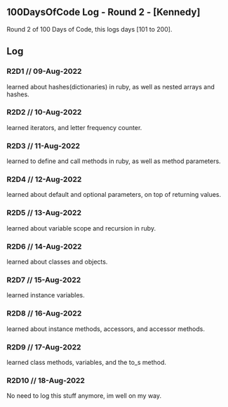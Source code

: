 ## 100DaysOfCode Log - Round 2 - [Kennedy]

Round 2 of 100 Days of Code, this logs days [101 to 200].

## Log

### R2D1 // 09-Aug-2022
learned about hashes(dictionaries) in ruby, as well as nested arrays and hashes. 

### R2D2 // 10-Aug-2022
learned iterators, and letter frequency counter.

### R2D3 // 11-Aug-2022
learned to define and call methods in ruby, as well as method parameters.

### R2D4 // 12-Aug-2022
learned about default and optional parameters, on top of returning values. 

### R2D5 // 13-Aug-2022
learned about variable scope and recursion in ruby.

### R2D6 // 14-Aug-2022
learned about classes and objects. 

### R2D7 // 15-Aug-2022
learned instance variables.

### R2D8 // 16-Aug-2022
learned about instance methods, accessors, and accessor methods.

### R2D9 // 17-Aug-2022
learned class methods, variables, and the to_s method.

### R2D10 // 18-Aug-2022
No need to log this stuff anymore, im well on my way.